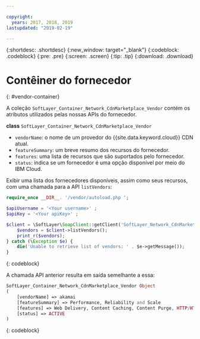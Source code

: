 ```yaml
---

copyright:
  years: 2017, 2018, 2019
lastupdated: "2019-02-19"

---
```


{:shortdesc: .shortdesc}
{:new_window: target="_blank"}
{:codeblock: .codeblock}
{:pre: .pre}
{:screen: .screen}
{:tip: .tip}
{:download: .download}

# Contêiner do fornecedor
{: #vendor-container}

A coleção `SoftLayer_Container_Network_CdnMarketplace_Vendor` contém os atributos utilizados pelas nossas
APIs do fornecedor.


**class** `SoftLayer_Container_Network_CdnMarketplace_Vendor`  
* `vendorName`: o nome de um provedor do {{site.data.keyword.cloud}} CDN atual.  
* `featureSummary`: um breve resumo dos recursos do fornecedor.  
* `features`: uma lista de recursos que são suportados pelo fornecedor.  
* `status`: indica se um fornecedor é uma opção disponível por meio do IBM Cloud.


Exibir uma lista dos fornecedores disponíveis, assim como seus recursos, com uma chamada para a API
`listVendors`:

```php
require_once __DIR__. '/vendor/autoload.php ';

$apiUsername = '<Your username>' ;
$apiKey = '<Your apiKey>' ;

$client = \SoftLayer\SoapClient::getClient('SoftLayer_Network_CdnMarketplace_Vendor', null, $apiUsername, $apiKey); try {
    $vendors = $client->listVendors();
    print_r($vendors);
} catch (\Exception $e) {
    die('Unable to retrieve list of vendors: ' . $e->getMessage());
}
```
{: codeblock}

A chamada API anterior resulta em saída semelhante a essa:

```php
SoftLayer_Container_Network_CdnMarketplace_Vendor Object
(
    [vendorName] => akamai
    [featureSummary] => Performance, Reliability and Scale
    [features] => Web Delivery, Content Caching, Content Purge, HTTP/HTTPS Support
    [status] => ACTIVE
)
```
{: codeblock}
